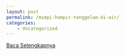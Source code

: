 ```yaml
---
layout: post
permalink: /mimpi-hampir-tenggelam-di-air/
categories:
    - Uncategorized
---
```


[Baca Selengkapnya](/09)